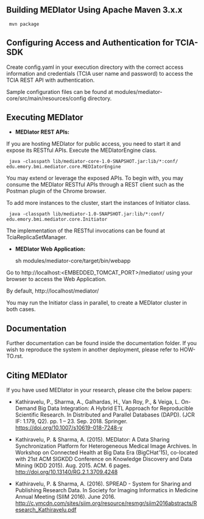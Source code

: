 ## Building MEDIator Using Apache Maven 3.x.x

     mvn package


## Configuring Access and Authentication for TCIA-SDK

Create config.yaml in your execution directory with the correct access information and credentials 
(TCIA user name and password) to access the TCIA REST API with authentication. 

Sample configuration files can be found at modules/mediator-core/src/main/resources/config directory.


Executing MEDIator
---------
* **MEDIator REST APIs:**

If you are hosting MEDIator for public access, you need to start it and expose its RESTful APIs. Execute the
MEDIatorEngine class.

     java -classpath lib/mediator-core-1.0-SNAPSHOT.jar:lib/*:conf/ edu.emory.bmi.mediator.core.MEDIatorEngine

You may extend or leverage the exposed APIs. To begin with, you may consume the MEDIator RESTful APIs through a REST
client such as the Postman plugin of the Chrome browser.

To add more instances to the cluster, start the instances of Initiator class.

     java -classpath lib/mediator-1.0-SNAPSHOT.jar:lib/*:conf/ edu.emory.bmi.mediator.core.Initiator

The implementation of the RESTful invocations can be found at TciaReplicaSetManager.


* **MEDIator Web Application:**
   
     sh modules/mediator-core/target/bin/webapp

Go to http://localhost:<EMBEDDED_TOMCAT_PORT>/mediator/ using your browser to access the Web Application.

By default, http://localhost/mediator/


You may run the Initiator class in parallel, to create a MEDIator cluster in both cases.


## Documentation
Further documentation can be found inside the documentation folder. If you wish to reproduce the system in another 
deployment, please refer to HOW-TO.rst.


## Citing MEDIator
If you have used MEDIator in your research, please cite the below papers:

* Kathiravelu, P., Sharma, A., Galhardas, H., Van Roy, P., & Veiga, L. On-Demand Big Data Integration: A Hybrid ETL 
Approach for Reproducible Scientific Research. In Distributed and Parallel Databases (DAPD). (JCR IF: 1.179, Q2). 
pp. 1 – 23. Sep. 2018. Springer. https://doi.org/10.1007/s10619-018-7248-y

* Kathiravelu, P. & Sharma, A. (2015). MEDIator: A Data Sharing Synchronization Platform for Heterogeneous Medical Image Archives.
In Workshop on Connected Health at Big Data Era (BigCHat'15), co-located with 21st ACM SIGKDD Conference on Knowledge Discovery and Data Mining (KDD 2015).
Aug. 2015. ACM. 6 pages. http://doi.org/10.13140/RG.2.1.3709.4248

* Kathiravelu, P. & Sharma, A. (2016). SPREAD - System for Sharing and Publishing Research Data. In Society for Imaging
Informatics in Medicine Annual Meeting (SIIM 2016). June 2016.
http://c.ymcdn.com/sites/siim.org/resource/resmgr/siim2016abstracts/Research_Kathiravelu.pdf

